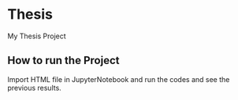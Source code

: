 # Thesis
My Thesis Project

## How to run the Project
Import HTML file in JupyterNotebook and run the codes and see the previous results.
